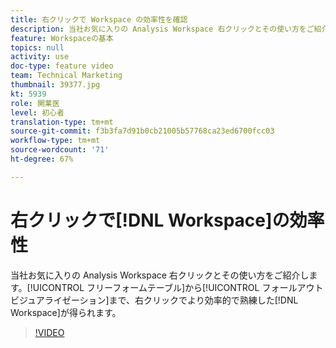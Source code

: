 ```yaml
---
title: 右クリックで Workspace の効率性を確認
description: 当社お気に入りの Analysis Workspace 右クリックとその使い方をご紹介します。フリーフォームテーブルからフォールアウトビジュアライゼーションに至るまで、右クリックすると、Workspace の効率性と熟練度が向上します。
feature: Workspaceの基本
topics: null
activity: use
doc-type: feature video
team: Technical Marketing
thumbnail: 39377.jpg
kt: 5939
role: 開業医
level: 初心者
translation-type: tm+mt
source-git-commit: f3b3fa7d91b0cb21005b57768ca23ed6700fcc03
workflow-type: tm+mt
source-wordcount: '71'
ht-degree: 67%

---
```



# 右クリックで[!DNL Workspace]の効率性

当社お気に入りの Analysis Workspace 右クリックとその使い方をご紹介します。[!UICONTROL フリーフォームテーブル]から[!UICONTROL フォールアウトビジュアライゼーション]まで、右クリックでより効率的で熟練した[!DNL Workspace]が得られます。

>[!VIDEO](https://video.tv.adobe.com/v/39377/?quality=12&learn=on)
